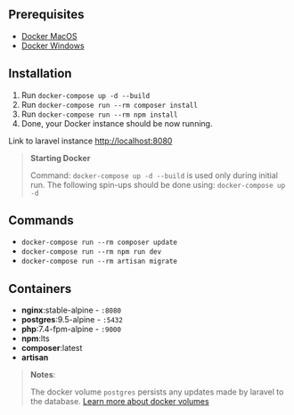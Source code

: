 ## Prerequisites
- [Docker MacOS](https://docs.docker.com/docker-for-mac/install/)
- [Docker Windows](https://docs.docker.com/docker-for-windows/install/)

## Installation
1. Run `docker-compose up -d --build`
2. Run `docker-compose run --rm composer install`
3. Run `docker-compose run --rm npm install`
4. Done, your Docker instance should be now running.

Link to laravel instance [http://localhost:8080](http://localhost:8080)


> **Starting Docker**
>
> Command: `docker-compose up -d --build` is used only during initial run. The following spin-ups should be done using: `docker-compose up -d`

## Commands
- `docker-compose run --rm composer update`
- `docker-compose run --rm npm run dev`
- `docker-compose run --rm artisan migrate` 

## Containers
- **nginx**:stable-alpine - `:8080`
- **postgres**:9.5-alpine - `:5432`
- **php**:7.4-fpm-alpine - `:9000`
- **npm**:lts
- **composer**:latest
- **artisan**

> **Notes**:
>
> The docker volume `postgres` persists any updates made by laravel
to the database. [Learn more about docker volumes](https://github.com/docker/docker.github.io/blob/master/storage/volumes.md)

